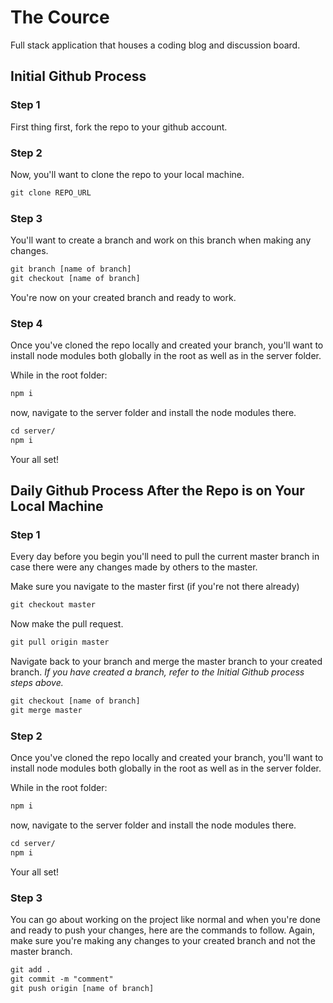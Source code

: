 # The Cource
Full stack application that houses a coding blog and discussion board.

## Initial Github Process

### Step 1
First thing first, fork the repo to your github account. 

### Step 2
Now, you'll want to clone the repo to your local machine.

```html
git clone REPO_URL
```

### Step 3
You'll want to create a branch and work on this branch when making any changes.

```html
git branch [name of branch]
git checkout [name of branch]
```
You're now on your created branch and ready to work.

### Step 4
Once you've cloned the repo locally and created your branch, you'll want to install node modules both globally in the root as well as in the server folder.

While in the root folder:
```html
npm i
```

now, navigate to the server folder and install the node modules there.

```html
cd server/
npm i
```

Your all set!

## Daily Github Process After the Repo is on Your Local Machine

### Step 1
Every day before you begin you'll need to pull the current master branch in case there were any changes made by others to the master.

Make sure you navigate to the master first (if you're not there already)

```html
git checkout master

```
Now make the pull request.

```html
git pull origin master
```

Navigate back to your branch and merge the master branch to your created branch. *If you have created a branch, refer to the Initial Github process steps above.*

```html 
git checkout [name of branch]
git merge master
```

### Step 2 
Once you've cloned the repo locally and created your branch, you'll want to install node modules both globally in the root as well as in the server folder.

While in the root folder:
```html
npm i
```

now, navigate to the server folder and install the node modules there.

```html
cd server/
npm i
```

Your all set!

### Step 3
You can go about working on the project like normal and when you're done and ready to push your changes, here are the commands to follow. Again, make sure you're making any changes to your created branch and not the master branch. 

```html
git add .
git commit -m "comment"
git push origin [name of branch]
```
